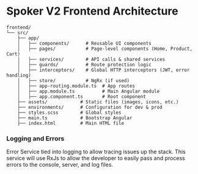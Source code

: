 # Spoker V2 Frontend Architecture  

```
frontend/
└── src/
    ├── app/
    │   ├── components/      # Reusable UI components
    │   ├── pages/           # Page-level components (Home, Product, Cart)
    │   ├── services/        # API calls & shared services
    │   ├── guards/          # Route protection logic
    │   ├── interceptors/    # Global HTTP interceptors (JWT, error handling)
    │   ├── store/           # NgRx (if used)
    │   ├── app-routing.module.ts  # App routes
    │   ├── app.module.ts          # Main Angular module
    │   ├── app.component.ts       # Root component
    ├── assets/            # Static files (images, icons, etc.)
    ├── environments/      # Configuration for dev & prod
    ├── styles.scss        # Global styles
    ├── main.ts            # Bootstrap Angular
    ├── index.html         # Main HTML file

```



### Logging and Errors
Error Service tied into logging to allow tracing issues up the stack. This service will use RxJs to allow the developer to easily pass and process errors to the console, server, and log files.


